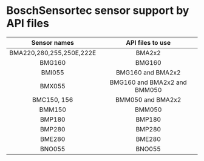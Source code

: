 BoschSensortec sensor support by API files
===================

| Sensor names  | API files to use | 
| :------------: |:---------------:|
| BMA220,280,255,250E,222E  | BMA2x2 |
|BMG160   |   BMG160|
|BMI055   |   BMG160 and BMA2x2|
|BMX055  |   BMG160 and BMA2x2 and BMM050|
|BMC150, 156  | BMM050 and BMA2x2|
|BMM150   |   BMM050|
|BMP180   |   BMP180|
|BMP280   |   BMP280|
|BME280   |   BME280|
|BNO055   |   BNO055|

